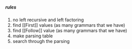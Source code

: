 ##### rules
1. no left recursive and left factoring
2. find [[First]] values (as many grammars that we have)  
3. find [[Follow]] value (as many grammars that we have)  
4. make parsing table  
5. search through the parsing  